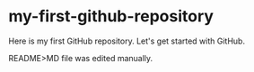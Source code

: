 # my-first-github-repository
Here is my first GitHub repository. Let's get started with GitHub.  

README>MD file was edited manually. 
